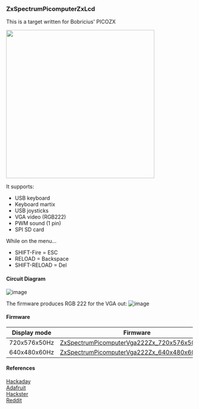 ### ZxSpectrumPicomputerZxLcd
This is a target written for Bobricius' PICOZX

<img src="picomputer_picozx.png" width="400"/>

It supports:
* USB keyboard
* Keyboard martix
* USB joysticks
* VGA video (RGB222)
* PWM sound (1 pin)
* SPI SD card

While on the menu...
* SHIFT-Fire = ESC
* RELOAD = Backspace
* SHIFT-RELOAD = Del

#### Circuit Diagram
![image](ZxSpectrumPicomputerVga222Zx.png)

The firmware produces RGB 222 for the VGA out:
![image](Pico%20VGA%20RGB222.png)

#### Firmware

| Display mode | Firmware |
| - | - |
| 720x576x50Hz | [ZxSpectrumPicomputerVga222Zx_720x576x50Hz.uf2](/uf2/ZxSpectrumPicomputerVga222Zx_720x576x50Hz.uf2) |
| 640x480x60Hz | [ZxSpectrumPicomputerVga222Zx_640x480x60Hz.uf2](/uf2/ZxSpectrumPicomputerVga222Zx_640x480x60Hz.uf2) |

#### References
[Hackaday](https://hackaday.io/project/186039-pico-zx-spectrum-128k)<br/>
[Adafruit](https://blog.adafruit.com/2022/07/27/picozx-is-a-128kb-zx-spectrum-clone-using-a-raspberry-pi-pico-retrocomputing-opensource-pico-dirkdierickx/)<br/>
[Hackster](https://www.hackster.io/news/pico-zx-spectrum-128k-is-a-recreation-of-the-sinclair-classic-computer-d51b59bca8d2)<br/>
[Reddit](https://www.reddit.com/r/zxspectrum/comments/w9bhwn/zx_spectrum_resurrections_by_raspberry_pico/)<br/>

